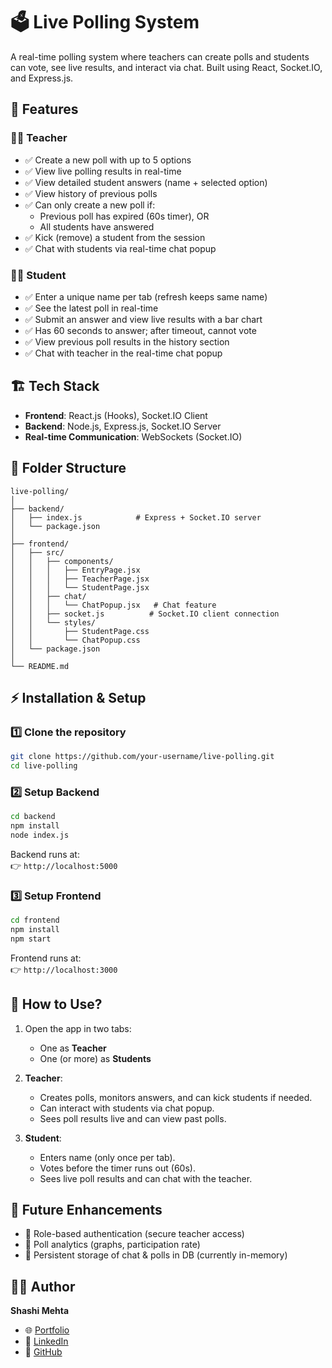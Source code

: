 # 🗳️ Live Polling System

A real-time polling system where teachers can create polls and students can vote, see live results, and interact via chat. Built using React, Socket.IO, and Express.js.

## 🚀 Features

### 👩‍🏫 Teacher
- ✅ Create a new poll with up to 5 options
- ✅ View live polling results in real-time
- ✅ View detailed student answers (name + selected option)
- ✅ View history of previous polls
- ✅ Can only create a new poll if:
  - Previous poll has expired (60s timer), OR
  - All students have answered
- ✅ Kick (remove) a student from the session
- ✅ Chat with students via real-time chat popup

### 🧑‍🎓 Student
- ✅ Enter a unique name per tab (refresh keeps same name)
- ✅ See the latest poll in real-time
- ✅ Submit an answer and view live results with a bar chart
- ✅ Has 60 seconds to answer; after timeout, cannot vote
- ✅ View previous poll results in the history section
- ✅ Chat with teacher in the real-time chat popup

## 🏗️ Tech Stack
- **Frontend**: React.js (Hooks), Socket.IO Client
- **Backend**: Node.js, Express.js, Socket.IO Server
- **Real-time Communication**: WebSockets (Socket.IO)

## 📂 Folder Structure
```
live-polling/
│
├── backend/
│   ├── index.js            # Express + Socket.IO server
│   └── package.json
│
├── frontend/
│   ├── src/
│   │   ├── components/
│   │   │   ├── EntryPage.jsx
│   │   │   ├── TeacherPage.jsx
│   │   │   └── StudentPage.jsx
│   │   ├── chat/
│   │   │   └── ChatPopup.jsx   # Chat feature
│   │   ├── socket.js          # Socket.IO client connection
│   │   └── styles/
│   │       ├── StudentPage.css
│   │       └── ChatPopup.css
│   └── package.json
│
└── README.md
```

## ⚡ Installation & Setup

### 1️⃣ Clone the repository
```bash
git clone https://github.com/your-username/live-polling.git
cd live-polling
```

### 2️⃣ Setup Backend
```bash
cd backend
npm install
node index.js
```
Backend runs at:  
👉 `http://localhost:5000`

### 3️⃣ Setup Frontend
```bash
cd frontend
npm install
npm start
```
Frontend runs at:  
👉 `http://localhost:3000`

## 🔗 How to Use?
1. Open the app in two tabs:
   - One as **Teacher**
   - One (or more) as **Students**

2. **Teacher**:
   - Creates polls, monitors answers, and can kick students if needed.
   - Can interact with students via chat popup.
   - Sees poll results live and can view past polls.

3. **Student**:
   - Enters name (only once per tab).
   - Votes before the timer runs out (60s).
   - Sees live poll results and can chat with the teacher.

## 📌 Future Enhancements
- 🔹 Role-based authentication (secure teacher access)
- 🔹 Poll analytics (graphs, participation rate)
- 🔹 Persistent storage of chat & polls in DB (currently in-memory)

## 🧑‍💻 Author
**Shashi Mehta**  
- 🌐 [Portfolio](https://shashiprofile.pages.dev/)  
- 💼 [LinkedIn](https://www.linkedin.com/in/shashi-mehta-961340229/)  
- 🐙 [GitHub](https://github.com/shashimehta03)